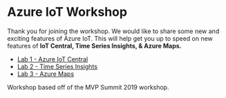 # Azure IoT Workshop

Thank you for joining the workshop. We would like to share some new and exciting features of Azure IoT. This will help get you up to speed on new features of **IoT Central, Time Series Insights, & Azure Maps.**

* [Lab 1 - Azure IoT Central](AzureIoTCentral)
* [Lab 2 - Time Series Insights](AzureTimeSeriesInsights)
* [Lab 3 - Azure Maps](AzureMaps)


Workshop based off of the MVP Summit 2019 workshop. 
